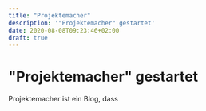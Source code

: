 ```yaml
---
title: "Projektemacher"
description: '"Projektemacher" gestartet'
date: 2020-08-08T09:23:46+02:00
draft: true
---
```

# "Projektemacher" gestartet

Projektemacher ist ein Blog, dass
